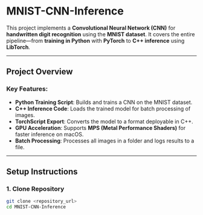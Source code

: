 # **MNIST-CNN-Inference**

This project implements a **Convolutional Neural Network (CNN)** for **handwritten digit recognition** using the **MNIST dataset**. It covers the entire pipeline—from **training in Python** with **PyTorch** to **C++ inference** using **LibTorch**.

---

## **Project Overview**

### **Key Features:**
- **Python Training Script**: Builds and trains a CNN on the MNIST dataset.  
- **C++ Inference Code**: Loads the trained model for batch processing of images.  
- **TorchScript Export**: Converts the model to a format deployable in C++.  
- **GPU Acceleration**: Supports **MPS (Metal Performance Shaders)** for faster inference on macOS.  
- **Batch Processing**: Processes all images in a folder and logs results to a file.  

---

## **Setup Instructions**

### **1. Clone Repository**
```bash
git clone <repository_url>
cd MNIST-CNN-Inference
